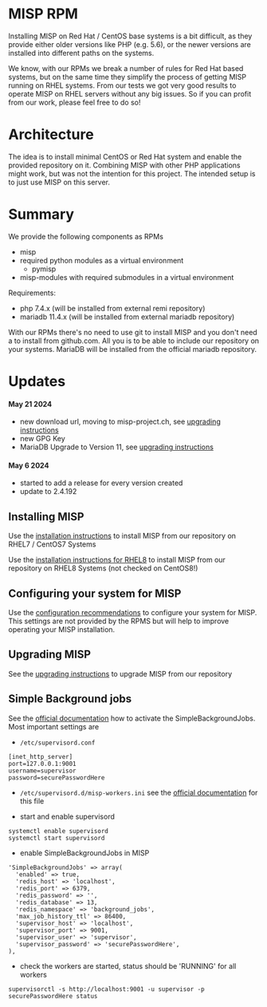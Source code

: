 # MISP RPM
Installing MISP on Red Hat / CentOS base systems is a bit difficult, as they provide either older
versions like PHP (e.g. 5.6), or the newer versions are installed into different paths on the systems.

We know, with our RPMs we break a number of rules for Red Hat based systems, but on the same time they simplify
the process of getting MISP running on RHEL systems. From our tests we got very good results to operate
MISP on RHEL servers without any big issues. So if you can profit from our work, please feel free to do so!

# Architecture
The idea is to install minimal CentOS or Red Hat system and enable the provided repository on it. Combining MISP
with other PHP applications might work, but was not the intention for this project. The intended setup
is to just use MISP on this server.

# Summary
We provide the following components as RPMs

* misp
* required python modules as a virtual environment
  * pymisp
* misp-modules with required submodules in a virtual environment

Requirements:
* php 7.4.x (will be installed from external remi repository)
* mariadb 11.4.x (will be installed from external mariadb repository)

With our RPMs there's no need to use git to install MISP and you don't need a to install from github.com. All you
is to be able to include our repository on your systems. MariaDB will be installed from the official mariadb repository.

# Updates
#### May 21 2024
- new download url, moving to misp-project.ch, see [upgrading instructions](UPGRADE.md)
- new GPG Key
- MariaDB Upgrade to Version 11, see [upgrading instructions](UPGRADE.md)

#### May 6 2024
- started to add a release for every version created
- update to 2.4.192

## Installing MISP
Use the [installation instructions](INSTALL.md) to install MISP from our repository on RHEL7 / CentOS7 Systems

Use the [installation instructions for RHEL8](RHEL8.md) to install MISP from our repository on RHEL8 Systems (not checked on CentOS8!)

## Configuring your system for MISP
Use the [configuration recommendations](CONFIGURE.md) to configure your system for MISP. This settings are not provided by the RPMS but will help to improve operating your MISP installation.

## Upgrading MISP
See the [upgrading instructions](UPGRADE.md) to upgrade MISP from our repository

## Simple Background jobs
See the [official documentation](https://www.circl.lu/doc/misp/appendices/#appendix-g-simplebackgroundjobs-migration-guide) how to activate the SimpleBackgroundJobs. Most important settings are
* ```/etc/supervisord.conf```
```
[inet_http_server]
port=127.0.0.1:9001
username=supervisor
password=securePasswordHere
```

* ```/etc/supervisord.d/misp-workers.ini```
see the [official documentation](https://www.circl.lu/doc/misp/appendices/#appendix-g-simplebackgroundjobs-migration-guide) for this file

* start and enable supervisord
```
systemctl enable supervisord
systemctl start supervisord
```

* enable SimpleBackgroundJobs in MISP
```
'SimpleBackgroundJobs' => array(
  'enabled' => true,
  'redis_host' => 'localhost',
  'redis_port' => 6379,
  'redis_password' => '',
  'redis_database' => 13,
  'redis_namespace' => 'background_jobs',
  'max_job_history_ttl' => 86400,
  'supervisor_host' => 'localhost',
  'supervisor_port' => 9001,
  'supervisor_user' => 'supervisor',
  'supervisor_password' => 'securePasswordHere',
),
```

* check the workers are started, status should be 'RUNNING' for all workers
```
supervisorctl -s http://localhost:9001 -u supervisor -p securePasswordHere status
```

